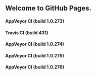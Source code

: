 ## Welcome to GitHub Pages.

#### AppVeyor CI (build 1.0.273)

#### Travis CI (build 431)

#### AppVeyor CI (build 1.0.274)

#### AppVeyor CI (build 1.0.275)

#### AppVeyor CI (build 1.0.276)
